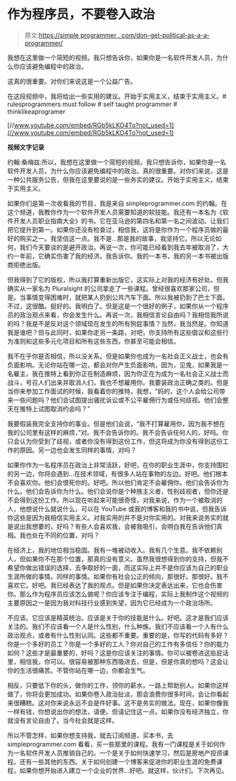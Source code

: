# 作为程序员，不要卷入政治

> 原文:[https://simple programmer . com/don-get-political-as-a-a-programmer/](https://simpleprogrammer.com/dont-get-political-as-a-programmer/)

我想在这里做一个简短的视频。我只想告诉你，如果你是一名软件开发人员，为什么你应该避免编程中的政治。

这真的很重要。对你们来说这是一个公益广告。

在这段视频中，我将给出一些实用的建议。开始于实用主义，结束于实用主义。# rulesprogrammers must follow # self taught programmer # thinklikeaprogramer

[//www.youtube.com/embed/RGb5kLKO4To?not_used=1](//www.youtube.com/embed/RGb5kLKO4To?not_used=1)

**视频文字记录**

约翰·桑梅兹:所以，我想在这里做一个简短的视频。我只想告诉你，如果你是一名软件开发人员，为什么你应该避免编程中的政治。真的很重要。对你们来说，这是一种公共服务公告，但我在这里要说的是一些务实的建议。开始于实用主义，结束于实用主义。

如果你们是第一次收看我的节目，我是来自 simpleprogrammer.com 的约翰。在这个频道，我教你作为一个软件开发人员需要知道的软技能。我还有一本名为《软件开发人员职业指南大全》的书。它在亚马逊的第四名和第一名之间波动。让我们把它提升到第一。如果你还没有检查过，相信我，这将是你作为一个程序员做的最好的购买之一。我坚信这一点。我不是…那是我的故事，我坚持它。所以无论如何，我们今天要谈的是避开政治。再说一次，你可能已经看到我去年被取消了，大约一年前，它确实伤害了我的经济。我告诉你。我的一本书，我的另一本书被出版商拒绝出版。

但我得到了它的版权，所以我打算重新出版它，这实际上对我的经济有好处。但我确实从一家名为 Pluralsight 的公司拿走了一些课程。曾经很喜欢那家公司，但是。当事情变得困难时，就把某人扔到公共汽车下面。所以我被扔到了巴士下面。不过，这很酷。挺好的。我明白了。但是这是一个很好的例子，如果你从一个程序员的政治观点来看，你会发生什么。再说一次，我相信言论自由吗？我相信我所说的吗？我是不是反对这个领域现在发生的所有狗屁事情？当然，我当然是。你知道我是谁吧？但与此同时，如果你走另一条路，对吧，你支持所有这些倡议和这些行为准则和这些多元化项目和所有这些东西，你甚至可能会相信。

我不在乎你是否相信，所以没关系。但是如果你也成为一名社会正义战士，也会有负面影响。无论你站在哪一边，都会对你产生负面影响，因为，见鬼，如果我是一名雇主，我在推特上看到你正在制造麻烦，因为你正在为成为一名社会正义战士而战斗，号召人们出来并取消人们，我也不想雇用你。我要装政治正确之类的。但是当你来参加工作面试的时候，我看着你的推特，我想，“妈的，这个人会给公司带来一些问题吗？他们会试图提出骚扰诉讼或不公平雇佣行为或任何歧视。他们会整天在推特上试图取消约会吗？”

我要假装我完全支持你的事业。但是他们会说，“我不打算雇用你，因为我不想在我的公司里有这样的麻烦，”对。我不会告诉你的。我不会告诉任何人的，好吗。你只会认为你受到了歧视，或者你没有得到这份工作，但这将成为你没有得到这份工作的原因。另一边也会发生同样的事情，对吗？

如果你作为一名程序员在政治上非常活跃，好吧，在你的职业生涯中，你支持围栏的另一边，你将会遇到…在技术领域，有很多人站在事物的左边。好吧。他们根本不会喜欢你。他们会恨死你的。好吧。所以他们肯定不会雇佣你。他们会告诉你为什么。他们会告诉你为什么。他们会说你是个种族主义者，性别歧视者，但你还是不会得到这份工作。所以现在听起来可能很奇怪，对我来说，作为一个被取消的人，他想说什么就说什么，可以在 YouTube 或我的博客和我的书中说，但我告诉你这些是因为我相信实用主义。对我实用的并不是对你实用的。对我来说务实的就是说出我想要的，好吗？有些人会喜欢我，会被我吸引，会明白我在告诉他们真相。我也处在不同的位置，对吗？

在经济上，我的地位相当稳固。我有一堆被动收入。我有几个生意。我不依赖别人，但如果你不在那个位置，那真的没有意义。虽然我很想得到你的支持，但我不希望你做出错误的选择，去争取好的一面，而这实际上并不是你应该为自己的职业生涯所做的事情。同样的事情。如果你有社会公正的倾向，那很好。那很好。我不喜欢它。好吧。我已经表达了我的观点。但是如果你决定表达出来，它也会伤害你。那么作为程序员应该怎么做呢？你应该专注于编程，实际上我制作这个视频的主要原因之一是因为我对科技行业感到失望，因为它已经成为一个政治场所。

不应该。它应该是精英统治。应该是关于你的技能是什么。好吧。这才是我们应该关注的。我们不应该看一个人是什么性别，什么种族。我们不应该看一个人有什么政治观点，或者有什么性别认同。这些都不重要。重要的是，你写的代码有多好？你是一个多好的员工？你是一个多好的工人？你对自己的工作有多信任？你的能力如何？这些才是最重要的，好吗？这是你应该关注的事情。你可以被卷进这些屁话里，相信我，你可以。很容易被那种东西吸进去，但是，但是你真的想吗？这会让你的生活很痛苦。不管你站在哪一边，你都会生气。

相反，只要低下你的头，做你的工作，领你的薪水，一路上帮助别人。如果你这样做了，你将会更加成功。如果你卷入政治扯淡，那会浪费你很多时间，会让你看起来很糟糕。这对你来说永远不会是件好事。这不是务实的做法。现在，如果你像我一样有钱，你想说出你的想法，请便。但请记住这一点。如果你没有经济独立，你就没有言论自由了。当今社会就是这样。

所以不管怎样，如果你想支持我，就去订阅频道，买本书，去 simpleprogrammer.com 看看，买一些那里的课程。我有一门课程是关于如何作为一名软件开发人员推销自己的。一个是关于如何快速学习，然后是房地产投资课程。还有一些其他的东西。关于如何创建一个博客来促进你的职业生涯的免费课程，如果你想开始进入建立一个企业的世界…好吧。就这样，伙计们。下次再见。